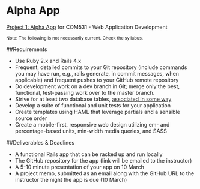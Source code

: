 # Alpha App

[Project 1: Alpha App](http://courses.karlstolley.com/app/#project-1) for COM531 - Web Application Development

<sup>Note: The following is not necessarily current.  Check the syllabus.</sup>

##Requirements
* Use Ruby 2.x and Rails 4.x
* Frequent, detailed commits to your Git repository (include commands you may have run, e.g., rails generate, in commit messages, when applicable) and frequent pushes to your GitHub remote repository
* Do development work on a dev branch in Git; merge only the best, functional, test-passing work over to the master branch.
* Strive for at least two database tables, [associated in some way](http://guides.rubyonrails.org/association_basics.html)
* Develop a suite of functional and unit tests for your application
* Create templates using HAML that leverage partials and a sensible source order
* Create a mobile-first, responsive web design utilizing em- and percentage-based units, min-width media queries, and SASS

##Deliverables & Deadlines
* A functional Rails app that can be racked up and run locally
* The GitHub repository for the app (link will be emailed to the instructor)
* A 5-10 minute presentation of your app on 10 March
* A project memo, submitted as an email along with the GitHub URL to the instructor the night the app is due (10 March)
